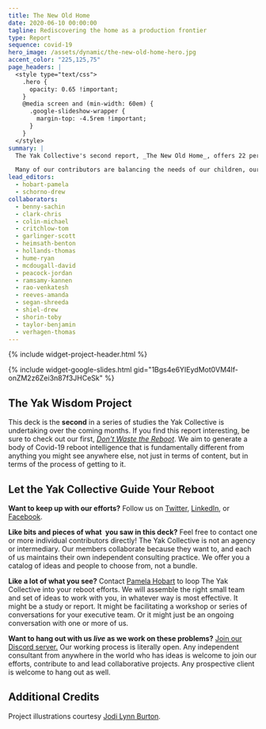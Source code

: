 ```yaml
---
title: The New Old Home
date: 2020-06-10 00:00:00
tagline: Rediscovering the home as a production frontier
type: Report
sequence: covid-19
hero_image: /assets/dynamic/the-new-old-home-hero.jpg
accent_color: "225,125,75"
page_headers: |
  <style type="text/css">
    .hero {
      opacity: 0.65 !important;
    }
    @media screen and (min-width: 60em) {
      .google-slideshow-wrapper {
        margin-top: -4.5rem !important;
      }
    }
  </style>
summary: |
  The Yak Collective's second report, _The New Old Home_, offers 22 perspectives built around Pamela Hobart's central thesis: as work returns to the home in the form of remote work opportunities (a trend now dramatically accelerated by pandemic circumstances), we can turn to historical modes of integrated living, reconsidered in light of newer technology, to guide our attempts at co-located life and work. 

  Many of our contributors are balancing the needs of our children, our parents and grandparents, our partners, and ourselves as we adapt to this _unprecedented_ situation. We offer our ideas freely in the hope that they might help us to design a better future for our homes and families.
lead_editors:
  - hobart-pamela
  - schorno-drew
collaborators:
  - benny-sachin
  - clark-chris
  - colin-michael
  - critchlow-tom
  - garlinger-scott
  - heimsath-benton
  - hollands-thomas
  - hume-ryan
  - mcdougall-david
  - peacock-jordan
  - ramsamy-kannen
  - rao-venkatesh
  - reeves-amanda
  - segan-shreeda
  - shiel-drew
  - shorin-toby
  - taylor-benjamin
  - verhagen-thomas
---
```


{% include widget-project-header.html %}

{% include widget-google-slides.html gid="1Bgs4e6YIEydMot0VM4lf-onZM2z6Zei3n87f3JHCeSk" %}

## The Yak Wisdom Project

This deck is the **second** in a series of studies the Yak Collective is undertaking over the coming months. If you find this report interesting, be sure to check out our first, [_Don't Waste the Reboot_](/projects/dont-waste-the-reboot/). We aim to generate a body of Covid-19 reboot intelligence that is fundamentally different from anything you might see anywhere else, not just in terms of content, but in terms of the process of getting to it. 

## Let the Yak Collective Guide Your Reboot

**Want to keep up with our efforts?** Follow us on [Twitter](https://twitter.com/yak_collective), [LinkedIn](https://www.linkedin.com/company/yak-collective/), or [Facebook](https://www.facebook.com/The-Yak-Collective-115005446854705).

**Like bits and pieces of what you saw in this deck?** Feel free to contact one or more individual contributors directly! The Yak Collective is not an agency or intermediary. Our members collaborate because they want to, and each of us maintains their own independent consulting practice. We offer you a catalog of ideas and people to choose from, not a bundle.

**Like a lot of what you see?** Contact [Pamela Hobart](/members/hobart-pamela/) to loop The Yak Collective into your reboot efforts. We will assemble the right small team and set of ideas to work with you, in whatever way is most effective. It might be a study or report. It might be facilitating a workshop or series of conversations for your executive team. Or it might just be an ongoing conversation with one or more of us.

**Want to hang out with us _live_ as we work on these problems?** [Join our Discord server.](/join/) Our working process is literally open. Any independent consultant from anywhere in the world who has ideas is welcome to join our efforts, contribute to and lead collaborative projects. Any prospective client is welcome to hang out as well.

## Additional Credits

Project illustrations courtesy [Jodi Lynn Burton](http://jodilynndoodles.com/).
